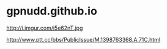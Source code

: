 gpnudd.github.io
================

http://i.imgur.com/i5e62nT.jpg

http://www.ptt.cc/bbs/PublicIssue/M.1398763368.A.71C.html
